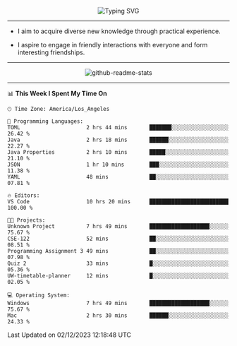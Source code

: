 <p align="center">
  <img src="https://readme-typing-svg.demolab.com?font=Fira+Code&weight=500&size=32&duration=2500&pause=1600&center=true&vCenter=true&random=false&width=1024&height=64&lines=Hi+there+%F0%9F%91%8B;I'm+delighted+you+could+make+it+here+%F0%9F%8E%89;I'm+Harry%2C+a+college+student+still+finding+my+way" alt="Typing SVG" />
</p>


---


- I aim to acquire diverse new knowledge through practical experience.

- I aspire to engage in friendly interactions with everyone and form interesting friendships.


---


<p align="center">
  <img src="https://github-readme-stats.vercel.app/api?username=Harry-Jing&show_icons=true" alt="github-readme-stats"/>
</p>


---

<!--START_SECTION:waka-->
📊 **This Week I Spent My Time On** 

```text
🕑︎ Time Zone: America/Los_Angeles

💬 Programming Languages: 
TOML                     2 hrs 44 mins       ███████░░░░░░░░░░░░░░░░░░   26.42 % 
Java                     2 hrs 18 mins       ██████░░░░░░░░░░░░░░░░░░░   22.27 % 
Java Properties          2 hrs 10 mins       █████░░░░░░░░░░░░░░░░░░░░   21.10 % 
JSON                     1 hr 10 mins        ███░░░░░░░░░░░░░░░░░░░░░░   11.38 % 
YAML                     48 mins             ██░░░░░░░░░░░░░░░░░░░░░░░   07.81 % 

🔥 Editors: 
VS Code                  10 hrs 20 mins      █████████████████████████   100.00 % 

🐱‍💻 Projects: 
Unknown Project          7 hrs 49 mins       ███████████████████░░░░░░   75.67 % 
CSE-122                  52 mins             ██░░░░░░░░░░░░░░░░░░░░░░░   08.51 % 
Programming Assignment 3 49 mins             ██░░░░░░░░░░░░░░░░░░░░░░░   07.98 % 
Quiz 2                   33 mins             █░░░░░░░░░░░░░░░░░░░░░░░░   05.36 % 
UW-timetable-planner     12 mins             █░░░░░░░░░░░░░░░░░░░░░░░░   02.05 % 

💻 Operating System: 
Windows                  7 hrs 49 mins       ███████████████████░░░░░░   75.67 % 
Mac                      2 hrs 30 mins       ██████░░░░░░░░░░░░░░░░░░░   24.33 % 
```


 Last Updated on 02/12/2023 12:18:48 UTC
<!--END_SECTION:waka-->
